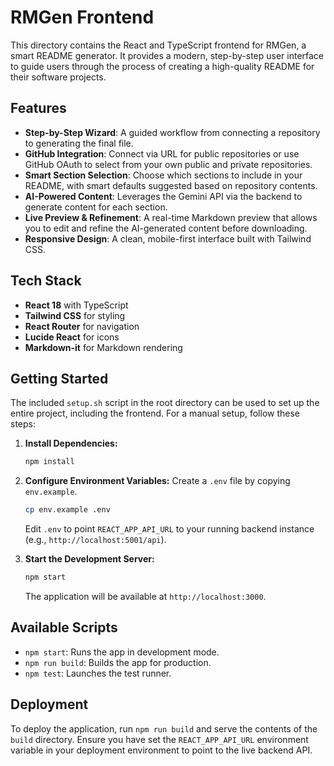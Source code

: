# RMGen Frontend

This directory contains the React and TypeScript frontend for RMGen, a smart README generator. It provides a modern, step-by-step user interface to guide users through the process of creating a high-quality README for their software projects.

## Features

-   **Step-by-Step Wizard**: A guided workflow from connecting a repository to generating the final file.
-   **GitHub Integration**: Connect via URL for public repositories or use GitHub OAuth to select from your own public and private repositories.
-   **Smart Section Selection**: Choose which sections to include in your README, with smart defaults suggested based on repository contents.
-   **AI-Powered Content**: Leverages the Gemini API via the backend to generate content for each section.
-   **Live Preview & Refinement**: A real-time Markdown preview that allows you to edit and refine the AI-generated content before downloading.
-   **Responsive Design**: A clean, mobile-first interface built with Tailwind CSS.

## Tech Stack

-   **React 18** with TypeScript
-   **Tailwind CSS** for styling
-   **React Router** for navigation
-   **Lucide React** for icons
-   **Markdown-it** for Markdown rendering

## Getting Started

The included `setup.sh` script in the root directory can be used to set up the entire project, including the frontend. For a manual setup, follow these steps:

1.  **Install Dependencies:**
    ```bash
    npm install
    ```

2.  **Configure Environment Variables:**
    Create a `.env` file by copying `env.example`.
    ```bash
    cp env.example .env
    ```
    Edit `.env` to point `REACT_APP_API_URL` to your running backend instance (e.g., `http://localhost:5001/api`).

3.  **Start the Development Server:**
    ```bash
    npm start
    ```
    The application will be available at `http://localhost:3000`.

## Available Scripts

-   `npm start`: Runs the app in development mode.
-   `npm run build`: Builds the app for production.
-   `npm test`: Launches the test runner.

## Deployment

To deploy the application, run `npm run build` and serve the contents of the `build` directory. Ensure you have set the `REACT_APP_API_URL` environment variable in your deployment environment to point to the live backend API.